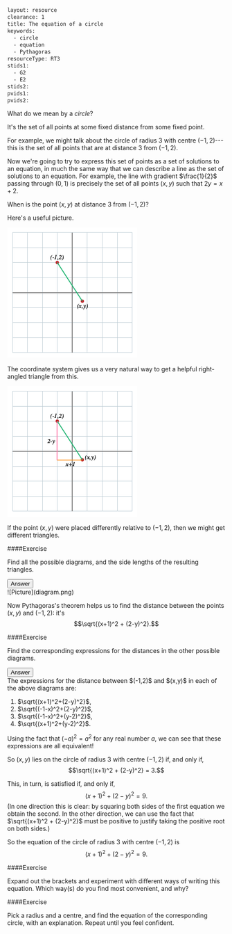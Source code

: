 ````
layout: resource
clearance: 1
title: The equation of a circle
keywords:
  - circle
  - equation
  - Pythagoras
resourceType: RT3
stids1:
  - G2
  - E2
stids2:
pvids1: 
pvids2: 

````

What do we mean by a _circle_?

It's the set of all points at some fixed distance from some fixed point.

For example, we might talk about the circle of radius $3$ with centre $(-1,2)$---this is the set of all points that are at distance $3$ from $(-1,2)$.

Now we're going to try to express this set of points as a set of solutions to an equation, in much the same way that we can describe a line as the set of solutions to an equation.  For example, the line with gradient $\frac{1}{2}$ passing through $(0,1)$ is precisely the set of all points $(x,y)$ such that $2y = x + 2$.

When is the point $(x,y)$ at distance $3$ from $(-1,2)$?

Here's a useful picture.

<!-- ADD PICTURE OF AXES WITH THESE TWO POINTS MARKED AND A LINE SHOWING THE DISTANCE BETWEEN THEM -->
![When is $(x,y)$ at distance $3$ from $(-1,2)$?](xy12-1.png)

The coordinate system gives us a very natural way to get a helpful right-angled triangle from this.

<!-- ADD PICTURE SHOWING RIGHT-ANGLED TRIANGLE WITH SHORTER SIDE LENGTHS LABELLED -->
![When is $(x,y)$ at distance $3$ from $(-1,2)$?](xy12-2.png)

If the point $(x,y)$ were placed differently relative to $(-1,2)$, then we might get different triangles.

<div class="well">

####Exercise

Find all the possible diagrams, and the side lengths of the resulting triangles.

<button type="button" class="btn btn-action" data-toggle="collapse" data-target="#answer1">
Answer
</button>

<div id="answer1" class="collapse">
![Picture](diagram.png)
</div>

</div>

Now Pythagoras's theorem helps us to find the distance between the points $(x,y)$ and $(-1,2)$: it's $$\sqrt{(x+1)^2 + (2-y)^2}.$$

<div class="well">####Exercise

Find the corresponding expressions for the distances in the other possible diagrams.

<button type="button" class="btn btn-action" data-toggle="collapse" data-target="#answer2">
Answer
</button>

<div id="answer2" class="collapse">
The expressions for the distance between $(-1,2)$ and $(x,y)$ in each of the above diagrams are:  

1) $\sqrt{(x+1)^2+(2-y)^2}$,  
2) $\sqrt{(-1-x)^2+(2-y)^2}$,  
3) $\sqrt{(-1-x)^2+(y-2)^2}$,  
4) $\sqrt{(x+1)^2+(y-2)^2}$.  
  
Using the fact that $(-a)^2=a^2$ for any real number $a$, we can see that these expressions are all equivalent!
</div>

</div>

So $(x,y)$ lies on the circle of radius $3$ with centre $(-1,2)$ if, and only if, $$\sqrt{(x+1)^2 + (2-y)^2} = 3.$$

This, in turn, is satisfied if, and only if, $$(x+1)^2 + (2-y)^2 = 9.$$  (In one direction this is clear: by squaring both sides of the first equation we obtain the second.  In the other direction, we can use the fact that $\sqrt{(x+1)^2 + (2-y)^2}$ must be positive to justify taking the positive root on both sides.)

So the equation of the circle of radius $3$ with centre $(-1,2)$ is $$(x+1)^2 + (2-y)^2 = 9.$$

<div class="well">####Exercise

Expand out the brackets and experiment with different ways of writing this equation.  Which way(s) do you find most convenient, and why?</div>

<div class="well">####Exercise

Pick a radius and a centre, and find the equation of the corresponding circle, with an explanation.  Repeat until you feel confident.</div>

